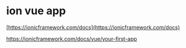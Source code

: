 # ion vue app

[https://ionicframework.com/docs](https://ionicframework.com/docs)

https://ionicframework.com/docs/vue/your-first-app
